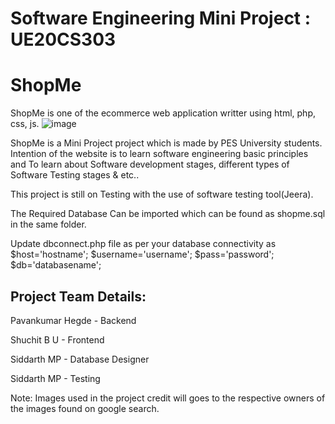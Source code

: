 # Software Engineering Mini Project : UE20CS303

# ShopMe

ShopMe is one of the ecommerce web application writter using html, php, css, js.
![image](https://user-images.githubusercontent.com/51742316/204125435-a6c35006-e51d-47d6-a214-a0d6e3b6dbbf.png)


ShopMe is a Mini Project project which is made by PES University students. 
Intention of the website is to learn software engineering basic principles and
To learn about Software development stages, different types of Software Testing stages & etc..

This project is still on Testing with the use of software testing tool(Jeera).

The Required Database Can be imported which can be found as shopme.sql in the same folder.

Update dbconnect.php file as per your database connectivity as
$host='hostname';
$username='username';
$pass='password';
$db='databasename';



Project Team Details:
----------------------------
Pavankumar Hegde	- Backend

Shuchit B U      	- Frontend

Siddarth MP		    - Database Designer

Siddarth MP		    - Testing




Note: Images used in the project credit will goes to the respective owners of the images found on google search.
